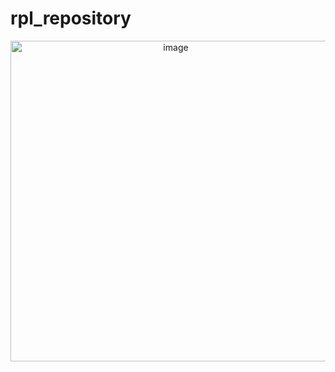 # rpl_repository
<p align="center">
<img width="513" alt="image" src="!https://user-images.githubusercontent.com/102657926/236503905-030c957e-c26e-4eb5-954c-8f271cc8dd77.png">
</p>
